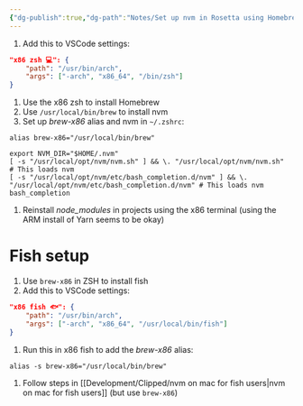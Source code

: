 ```yaml
---
{"dg-publish":true,"dg-path":"Notes/Set up nvm in Rosetta using Homebrew.md","permalink":"/notes/set-up-nvm-in-rosetta-using-homebrew/","tags":["language/terminal","tech/macos"]}
---
```



1. Add this to VSCode settings:

``` json
"x86 zsh 💻": {
    "path": "/usr/bin/arch",
    "args": ["-arch", "x86_64", "/bin/zsh"]
}
```

1. Use the x86 zsh to install Homebrew
2. Use `/usr/local/bin/brew` to install nvm
3. Set up *brew-x86* alias and nvm in `~/.zshrc`:

```shell
alias brew-x86="/usr/local/bin/brew"

export NVM_DIR="$HOME/.nvm"
[ -s "/usr/local/opt/nvm/nvm.sh" ] && \. "/usr/local/opt/nvm/nvm.sh"                                       # This loads nvm
[ -s "/usr/local/opt/nvm/etc/bash_completion.d/nvm" ] && \. "/usr/local/opt/nvm/etc/bash_completion.d/nvm" # This loads nvm bash_completion

```

1. Reinstall *node_modules* in projects using the x86 terminal (using the ARM install of Yarn seems to be okay)

# Fish setup

1. Use `brew-x86` in ZSH to install fish
2. Add this to VSCode settings:

``` json
"x86 fish 🐟": {
    "path": "/usr/bin/arch",
    "args": ["-arch", "x86_64", "/usr/local/bin/fish"]
}
```

1. Run this in x86 fish to add the *brew-x86* alias:

```shell
alias -s brew-x86="/usr/local/bin/brew"
```

1. Follow steps in [[Development/Clipped/nvm on mac for fish users\|nvm on mac for fish users]] (but use `brew-x86`)

